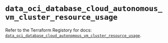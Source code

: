 # `data_oci_database_cloud_autonomous_vm_cluster_resource_usage`

Refer to the Terraform Registory for docs: [`data_oci_database_cloud_autonomous_vm_cluster_resource_usage`](https://registry.terraform.io/providers/oracle/oci/6.18.0/docs/data-sources/database_cloud_autonomous_vm_cluster_resource_usage).
